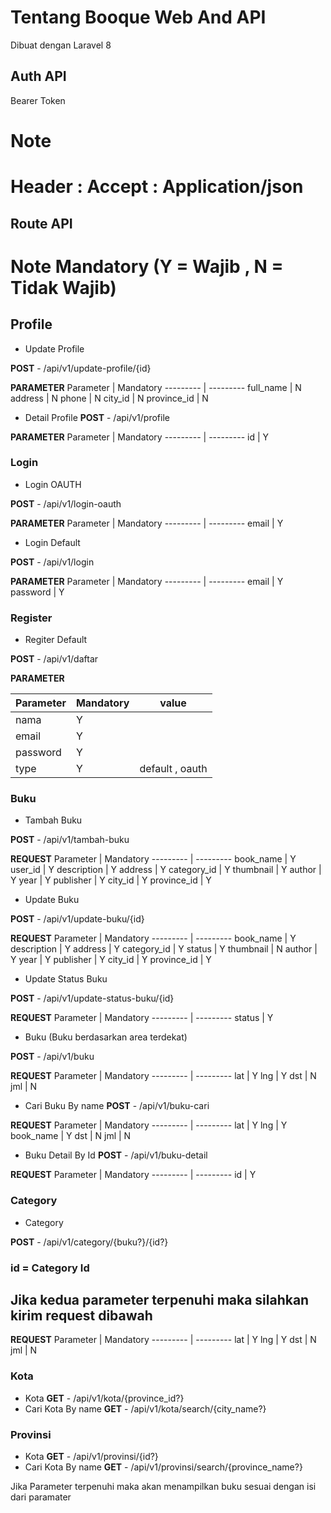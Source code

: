 # Tentang Booque Web And API
Dibuat dengan Laravel 8 

## Auth API
Bearer Token
# Note
# Header : Accept : Application/json

## Route API

# Note Mandatory (Y = Wajib , N = Tidak Wajib)

## Profile
- Update Profile 

**POST** - /api/v1/update-profile/{id}

**PARAMETER**
Parameter | Mandatory
--------- | ---------
full_name | N
address | N
phone | N
city_id | N
province_id | N

- Detail Profile
**POST** - /api/v1/profile

**PARAMETER**
Parameter | Mandatory
--------- | ---------
id | Y

### Login
- Login OAUTH

**POST** - /api/v1/login-oauth

**PARAMETER**
Parameter | Mandatory
--------- | ---------
email | Y

- Login Default

**POST** - /api/v1/login

**PARAMETER**
Parameter | Mandatory
--------- | ---------
email | Y
password | Y

### Register
- Regiter Default

**POST** - /api/v1/daftar

**PARAMETER**

Parameter | Mandatory | value
--------- | --------- | -----
nama | Y |
email | Y |
password | Y |
type | Y | default , oauth

<!-- - Register OAUTH

**POST** - /api/daftar

**PARAMETER**
Parameter | Mandatory
--------- | ---------
nama | Y
email | Y -->

### Buku

- Tambah Buku

**POST** - /api/v1/tambah-buku

**REQUEST**
Parameter | Mandatory
--------- | ---------
book_name | Y
user_id		  | Y
description | Y
address		| Y
category_id | Y
thumbnail 	| Y
author 		| Y
year 		| Y
publisher 	| Y
city_id 	| Y
province_id | Y

- Update Buku

**POST** - /api/v1/update-buku/{id}

**REQUEST**
Parameter | Mandatory
--------- | ---------
book_name | Y
description | Y
address		| Y
category_id | Y
status | Y
thumbnail 	| N
author 		| Y
year 		| Y
publisher 	| Y
city_id 	| Y
province_id | Y

- Update Status Buku

**POST** - /api/v1/update-status-buku/{id}

**REQUEST**
Parameter | Mandatory
--------- | ---------
status | Y

- Buku (Buku berdasarkan area terdekat)

**POST** - /api/v1/buku

**REQUEST**
Parameter | Mandatory
--------- | ---------
lat | Y
lng | Y
dst | N
jml | N
- Cari Buku By name
**POST** - /api/v1/buku-cari

**REQUEST**
Parameter | Mandatory
--------- | ---------
lat | Y
lng | Y
book_name | Y
dst | N
jml | N

- Buku Detail By Id
**POST** - /api/v1/buku-detail

**REQUEST**
Parameter | Mandatory
--------- | ---------
id | Y

### Category
- Category 

**POST** - /api/v1/category/{buku?}/{id?}
### id = Category Id
## Jika kedua parameter terpenuhi maka silahkan kirim request dibawah
**REQUEST**
Parameter | Mandatory
--------- | ---------
lat | Y
lng | Y
dst | N
jml | N

### Kota
- Kota
**GET** - /api/v1/kota/{province_id?}
- Cari Kota By name
**GET** - /api/v1/kota/search/{city_name?}

### Provinsi
- Kota
**GET** - /api/v1/provinsi/{id?}
- Cari Kota By name
**GET** - /api/v1/provinsi/search/{province_name?}

Jika Parameter terpenuhi maka akan menampilkan buku sesuai dengan isi dari paramater